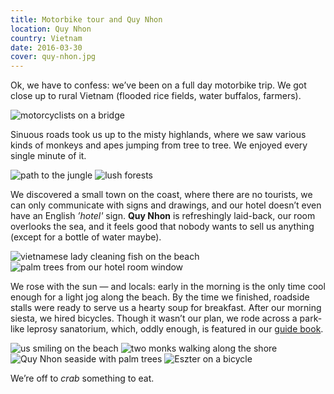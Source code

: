 ```yaml
---
title: Motorbike tour and Quy Nhon
location: Quy Nhon
country: Vietnam
date: 2016-03-30
cover: quy-nhon.jpg
---
```


Ok, we have to confess: weʼve been on a full day motorbike trip. We got close up to rural Vietnam (flooded rice fields, water buffalos, farmers).

![motorcyclists on a bridge](../../img/0330-1.jpg)

Sinuous roads took us up to the misty highlands, where we saw various kinds of monkeys and apes jumping from tree to tree. We enjoyed every single minute of it.

![path to the jungle](../../img/000068.jpg)
![lush forests](../../img/000063.jpg)

We discovered a small town on the coast, where there are no tourists, we can only communicate with signs and drawings, and our hotel doesnʼt even have an English _’hotel'_ sign. __Quy Nhon__ is refreshingly laid-back, our room overlooks the sea, and it feels good that nobody wants to sell us anything (except for a bottle of water maybe).

![vietnamese lady cleaning fish on the beach](../../img/000073.jpg)
![palm trees from our hotel room window](../../img/qn.jpg)

We rose with the sun — and locals: early in the morning is the only time cool enough for a light jog along the beach. By the time we finished, roadside stalls were ready to serve us a hearty soup for breakfast. After our morning siesta, we hired bicycles. Though it wasn’t our plan, we rode across a park-like leprosy sanatorium, which, oddly enough, is featured in our [guide book](http://www.lonelyplanet.com/vietnam/quy-nhon/sights/historic/quy-hoa-beach-leper-hospital).

![us smiling on the beach](../../img/0330-4.jpg)
![two monks walking along the shore](../../img/0330-5.jpg)
![Quy Nhon seaside with palm trees](../../img/0330-6.jpg)
![Eszter on a bicycle](../../img/0330-7.jpg)

We’re off to _crab_ something to eat. 

